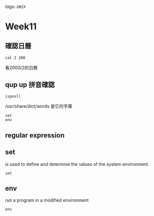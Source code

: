 ###### tags: `UNIX`
# Week11

## 確認日曆
```
cal 2 200
```
看2000/2的日曆

## qup up 拼音確認
```
ispesll
```
/usr/share/dict/words 是它的字庫

```
set
env
```
 ## regular expression
 
 ## set
 is used to define and determine the values of the system environment.
 
```
set
```

## env
run a program in a modified environment
```
env
```
 
 
 
 
 